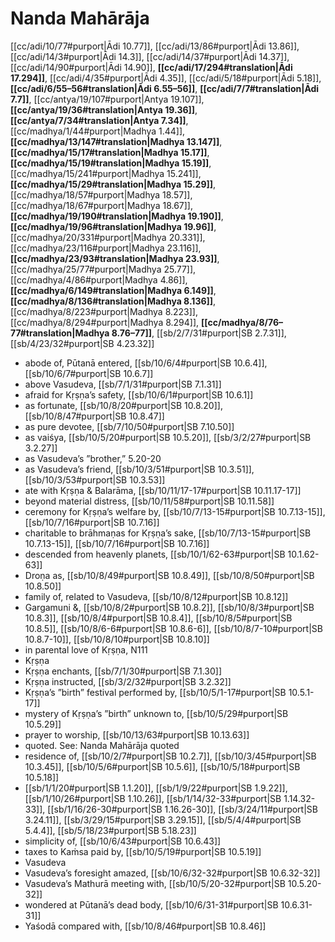 # Nanda Mahārāja

[[cc/adi/10/77#purport|Ādi 10.77]], [[cc/adi/13/86#purport|Ādi 13.86]], [[cc/adi/14/3#purport|Ādi 14.3]], [[cc/adi/14/37#purport|Ādi 14.37]], [[cc/adi/14/90#purport|Ādi 14.90]], **[[cc/adi/17/294#translation|Ādi 17.294]]**, [[cc/adi/4/35#purport|Ādi 4.35]], [[cc/adi/5/18#purport|Ādi 5.18]], **[[cc/adi/6/55–56#translation|Ādi 6.55–56]]**, **[[cc/adi/7/7#translation|Ādi 7.7]]**, [[cc/antya/19/107#purport|Antya 19.107]], **[[cc/antya/19/36#translation|Antya 19.36]]**, **[[cc/antya/7/34#translation|Antya 7.34]]**, [[cc/madhya/1/44#purport|Madhya 1.44]], **[[cc/madhya/13/147#translation|Madhya 13.147]]**, **[[cc/madhya/15/17#translation|Madhya 15.17]]**, **[[cc/madhya/15/19#translation|Madhya 15.19]]**, [[cc/madhya/15/241#purport|Madhya 15.241]], **[[cc/madhya/15/29#translation|Madhya 15.29]]**, [[cc/madhya/18/57#purport|Madhya 18.57]], [[cc/madhya/18/67#purport|Madhya 18.67]], **[[cc/madhya/19/190#translation|Madhya 19.190]]**, **[[cc/madhya/19/96#translation|Madhya 19.96]]**, [[cc/madhya/20/331#purport|Madhya 20.331]], [[cc/madhya/23/116#purport|Madhya 23.116]], **[[cc/madhya/23/93#translation|Madhya 23.93]]**, [[cc/madhya/25/77#purport|Madhya 25.77]], [[cc/madhya/4/86#purport|Madhya 4.86]], **[[cc/madhya/6/149#translation|Madhya 6.149]]**, **[[cc/madhya/8/136#translation|Madhya 8.136]]**, [[cc/madhya/8/223#purport|Madhya 8.223]], [[cc/madhya/8/294#purport|Madhya 8.294]], **[[cc/madhya/8/76–77#translation|Madhya 8.76–77]]**, [[sb/2/7/31#purport|SB 2.7.31]], [[sb/4/23/32#purport|SB 4.23.32]]

* abode of, Pūtanā entered, [[sb/10/6/4#purport|SB 10.6.4]], [[sb/10/6/7#purport|SB 10.6.7]]
* above Vasudeva, [[sb/7/1/31#purport|SB 7.1.31]]
* afraid for Kṛṣṇa’s safety, [[sb/10/6/1#purport|SB 10.6.1]]
* as fortunate, [[sb/10/8/20#purport|SB 10.8.20]], [[sb/10/8/47#purport|SB 10.8.47]]
* as pure devotee, [[sb/7/10/50#purport|SB 7.10.50]]
* as vaiśya, [[sb/10/5/20#purport|SB 10.5.20]], [[sb/3/2/27#purport|SB 3.2.27]]
* as Vasudeva’s ”brother,” 5.20-20
* as Vasudeva’s friend, [[sb/10/3/51#purport|SB 10.3.51]], [[sb/10/3/53#purport|SB 10.3.53]]
* ate with Kṛṣṇa & Balarāma, [[sb/10/11/17-17#purport|SB 10.11.17-17]]
* beyond material distress, [[sb/10/11/58#purport|SB 10.11.58]]
* ceremony for Kṛṣṇa’s welfare by, [[sb/10/7/13-15#purport|SB 10.7.13-15]], [[sb/10/7/16#purport|SB 10.7.16]]
* charitable to brāhmaṇas for Kṛṣṇa’s sake, [[sb/10/7/13-15#purport|SB 10.7.13-15]], [[sb/10/7/16#purport|SB 10.7.16]]
* descended from heavenly planets, [[sb/10/1/62-63#purport|SB 10.1.62-63]]
* Droṇa as, [[sb/10/8/49#purport|SB 10.8.49]], [[sb/10/8/50#purport|SB 10.8.50]]
* family of, related to Vasudeva, [[sb/10/8/12#purport|SB 10.8.12]]
* Gargamuni &, [[sb/10/8/2#purport|SB 10.8.2]], [[sb/10/8/3#purport|SB 10.8.3]], [[sb/10/8/4#purport|SB 10.8.4]], [[sb/10/8/5#purport|SB 10.8.5]], [[sb/10/8/6-6#purport|SB 10.8.6-6]], [[sb/10/8/7-10#purport|SB 10.8.7-10]], [[sb/10/8/10#purport|SB 10.8.10]]
* in parental love of Kṛṣṇa, N111 
* Kṛṣṇa 
* Kṛṣṇa enchants, [[sb/7/1/30#purport|SB 7.1.30]]
* Kṛṣṇa instructed, [[sb/3/2/32#purport|SB 3.2.32]]
* Kṛṣṇa’s ”birth” festival performed by, [[sb/10/5/1-17#purport|SB 10.5.1-17]]
* mystery of Kṛṣṇa’s ”birth” unknown to, [[sb/10/5/29#purport|SB 10.5.29]]
* prayer to worship, [[sb/10/13/63#purport|SB 10.13.63]]
* quoted. See: Nanda Mahārāja quoted 
* residence of, [[sb/10/2/7#purport|SB 10.2.7]], [[sb/10/3/45#purport|SB 10.3.45]], [[sb/10/5/6#purport|SB 10.5.6]], [[sb/10/5/18#purport|SB 10.5.18]]
*  [[sb/1/1/20#purport|SB 1.1.20]], [[sb/1/9/22#purport|SB 1.9.22]], [[sb/1/10/26#purport|SB 1.10.26]], [[sb/1/14/32-33#purport|SB 1.14.32-33]], [[sb/1/16/26-30#purport|SB 1.16.26-30]], [[sb/3/24/11#purport|SB 3.24.11]], [[sb/3/29/15#purport|SB 3.29.15]], [[sb/5/4/4#purport|SB 5.4.4]], [[sb/5/18/23#purport|SB 5.18.23]]
* simplicity of, [[sb/10/6/43#purport|SB 10.6.43]]
* taxes to Kaṁsa paid by, [[sb/10/5/19#purport|SB 10.5.19]]
* Vasudeva 
* Vasudeva’s foresight amazed, [[sb/10/6/32-32#purport|SB 10.6.32-32]]
* Vasudeva’s Mathurā meeting with, [[sb/10/5/20-32#purport|SB 10.5.20-32]]
* wondered at Pūtanā’s dead body, [[sb/10/6/31-31#purport|SB 10.6.31-31]]
* Yaśodā compared with, [[sb/10/8/46#purport|SB 10.8.46]]
